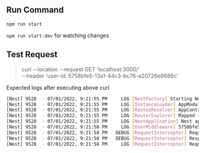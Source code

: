 ## Run Command 

`npm run start`

`npm run start:dev` for watching changes

## Test Request
>
>curl --location --request GET 'localhost:3000/' \
>--header 'user-id: 5758bfe5-13a1-44c3-bc76-a20726e8688c'
>

Expected logs after executing above curl 

```sh
[Nest] 9528  - 07/01/2022, 9:21:55 PM     LOG [NestFactory] Starting Nest application...
[Nest] 9528  - 07/01/2022, 9:21:55 PM     LOG [InstanceLoader] AppModule dependencies initialized +44ms
[Nest] 9528  - 07/01/2022, 9:21:55 PM     LOG [RoutesResolver] AppController {/}: +10ms
[Nest] 9528  - 07/01/2022, 9:21:55 PM     LOG [RouterExplorer] Mapped {/, GET} route +2ms
[Nest] 9528  - 07/01/2022, 9:21:55 PM     LOG [NestApplication] Nest application successfully started +2ms
[Nest] 9528  - 07/01/2022, 9:21:58 PM     LOG [UserMiddleware] 5758bfe5-13a1-44c3-bc76-a20726e8688c
[Nest] 9528  - 07/01/2022, 9:21:58 PM   DEBUG [RequestInterceptor] Request Client: PostmanRuntime/7.29.0
[Nest] 9528  - 07/01/2022, 9:21:58 PM   DEBUG [RequestInterceptor] Response: UserID 5758bfe5-13a1-44c3-bc76-a20726e8688c
[Nest] 9528  - 07/01/2022, 9:21:58 PM     LOG [RequestInterceptor] Request timestamp: 1656690718818
```

